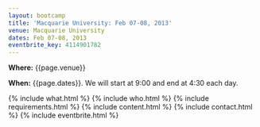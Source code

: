 ```yaml
---
layout: bootcamp
title: 'Macquarie University: Feb 07-08, 2013'
venue: Macquarie University
dates: Feb 07-08, 2013
eventbrite_key: 4114901782
---
```

**Where:** {{page.venue}}

**When:** {{page.dates}}. We will start at 9:00 and end at 4:30 each day.

{% include what.html %}
{% include who.html %}
{% include requirements.html %}
{% include content.html %}
{% include contact.html %}
{% include eventbrite.html %}
